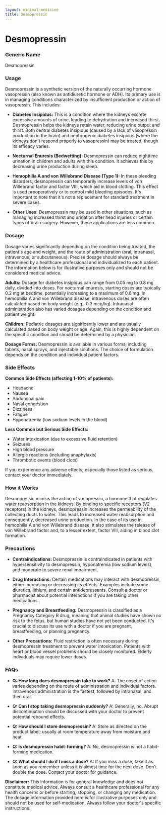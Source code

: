 ```yaml
---
layout: minimal-medicine
title: Desmopressin
---
```


# Desmopressin
### Generic Name
Desmopressin

### Usage

Desmopressin is a synthetic version of the naturally occurring hormone vasopressin (also known as antidiuretic hormone or ADH).  Its primary use is in managing conditions characterized by insufficient production or action of vasopressin. This includes:

* **Diabetes Insipidus:** This is a condition where the kidneys excrete excessive amounts of urine, leading to dehydration and increased thirst. Desmopressin helps the kidneys retain water, reducing urine output and thirst.  Both central diabetes insipidus (caused by a lack of vasopressin production in the brain) and nephrogenic diabetes insipidus (where the kidneys don't respond properly to vasopressin) may be treated, though its efficacy varies.

* **Nocturnal Enuresis (Bedwetting):**  Desmopressin can reduce nighttime urination in children and adults with this condition.  It achieves this by decreasing urine production during sleep.

* **Hemophilia A and von Willebrand Disease (Type 1):** In these bleeding disorders, desmopressin can temporarily increase levels of von Willebrand factor and factor VIII, which aid in blood clotting. This effect is used preoperatively or to control mild bleeding episodes.  It's important to note that it's not a replacement for standard treatment in severe cases.

* **Other Uses:** Desmopressin may be used in other situations, such as managing increased thirst and urination after head injuries or certain types of brain surgery. However, these applications are less common.


### Dosage

Dosage varies significantly depending on the condition being treated, the patient's age and weight, and the route of administration (oral, intranasal, intravenous, or subcutaneous).  Precise dosage should always be determined by a healthcare professional and individualized to each patient. The information below is for illustrative purposes only and should not be considered medical advice.

**Adults:**  Dosage for diabetes insipidus can range from 0.05 mg to 0.8 mg daily, divided into doses. For nocturnal enuresis, starting doses are typically 0.2 mg at bedtime, potentially increasing to a maximum of 0.6 mg. In hemophilia A and von Willebrand disease, intravenous doses are often calculated based on body weight (e.g., 0.3 mcg/kg). Intranasal administration also has varied dosages depending on the condition and patient weight.

**Children:** Pediatric dosages are significantly lower and are usually calculated based on body weight or age.  Again, this is highly dependent on the specific condition and should be determined by a physician.

**Dosage Forms:** Desmopressin is available in various forms, including tablets, nasal sprays, and injectable solutions.  The choice of formulation depends on the condition and individual patient factors.


### Side Effects

**Common Side Effects (affecting 1-10% of patients):**

* Headache
* Nausea
* Abdominal pain
* Nasal congestion
* Dizziness
* Fatigue
* Hyponatremia (low sodium levels in the blood)

**Less Common but Serious Side Effects:**

* Water intoxication (due to excessive fluid retention)
* Seizures
* High blood pressure
* Allergic reactions (including anaphylaxis)
* Thrombotic events (blood clots)

If you experience any adverse effects, especially those listed as serious, contact your doctor immediately.


### How it Works

Desmopressin mimics the action of vasopressin, a hormone that regulates water reabsorption in the kidneys.  By binding to specific receptors (V2 receptors) in the kidneys, desmopressin increases the permeability of the collecting ducts to water.  This leads to increased water reabsorption and consequently, decreased urine production.  In the case of its use in hemophilia A and von Willebrand disease, it also stimulates the release of von Willebrand factor and, to a lesser extent, factor VIII, aiding in blood clot formation.


### Precautions

* **Contraindications:** Desmopressin is contraindicated in patients with hypersensitivity to desmopressin, hyponatremia (low sodium levels), and moderate to severe renal impairment.

* **Drug Interactions:**  Certain medications may interact with desmopressin, either increasing or decreasing its effects.  Examples include some diuretics, lithium, and certain antidepressants. Consult a doctor or pharmacist about potential interactions if you are taking other medications.

* **Pregnancy and Breastfeeding:**  Desmopressin is classified as a Pregnancy Category B drug, meaning that animal studies have shown no risk to the fetus, but human studies have not yet been conducted.  It's crucial to discuss its use with a doctor if you are pregnant, breastfeeding, or planning pregnancy.

* **Other Precautions:** Fluid restriction is often necessary during desmopressin treatment to prevent water intoxication.  Patients with heart or blood vessel problems should be closely monitored.  Elderly individuals may require lower doses.


### FAQs

* **Q: How long does desmopressin take to work?** A: The onset of action varies depending on the route of administration and individual factors.  Intravenous administration is the fastest, followed by intranasal, and then oral.

* **Q: Can I stop taking desmopressin suddenly?** A: Generally, no. Abrupt discontinuation should be discussed with your doctor to prevent potential rebound effects.

* **Q: How should I store desmopressin?** A: Store as directed on the product label; usually at room temperature away from moisture and heat.

* **Q: Is desmopressin habit-forming?** A: No, desmopressin is not a habit-forming medication.

* **Q: What should I do if I miss a dose?** A: If you miss a dose, take it as soon as you remember unless it is almost time for the next dose.  Don't double the dose. Contact your doctor for guidance.


**Disclaimer:** This information is for general knowledge and does not constitute medical advice. Always consult a healthcare professional for any health concerns or before starting, stopping, or changing any medication.  The dosage information provided here is for illustrative purposes only and should not be used for self-medication.  Always follow your doctor's specific instructions.
